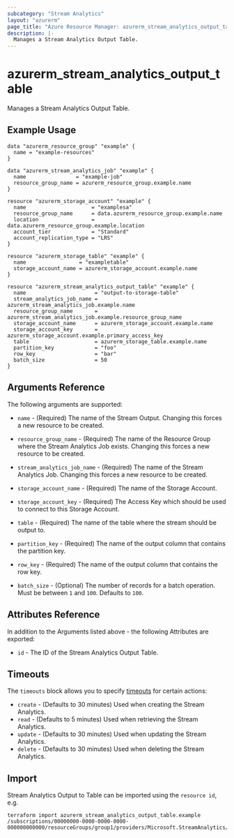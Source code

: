 ```yaml
---
subcategory: "Stream Analytics"
layout: "azurerm"
page_title: "Azure Resource Manager: azurerm_stream_analytics_output_table"
description: |-
  Manages a Stream Analytics Output Table.
---
```


# azurerm_stream_analytics_output_table

Manages a Stream Analytics Output Table.

## Example Usage

```hcl
data "azurerm_resource_group" "example" {
  name = "example-resources"
}

data "azurerm_stream_analytics_job" "example" {
  name                = "example-job"
  resource_group_name = azurerm_resource_group.example.name
}

resource "azurerm_storage_account" "example" {
  name                     = "examplesa"
  resource_group_name      = data.azurerm_resource_group.example.name
  location                 = data.azurerm_resource_group.example.location
  account_tier             = "Standard"
  account_replication_type = "LRS"
}

resource "azurerm_storage_table" "example" {
  name                 = "exampletable"
  storage_account_name = azurerm_storage_account.example.name
}

resource "azurerm_stream_analytics_output_table" "example" {
  name                      = "output-to-storage-table"
  stream_analytics_job_name = azurerm_stream_analytics_job.example.name
  resource_group_name       = azurerm_stream_analytics_job.example.resource_group_name
  storage_account_name      = azurerm_storage_account.example.name
  storage_account_key       = azurerm_storage_account.example.primary_access_key
  table                     = azurerm_storage_table.example.name
  partition_key             = "foo"
  row_key                   = "bar"
  batch_size                = 50
}
```

## Arguments Reference

The following arguments are supported:

* `name` - (Required) The name of the Stream Output. Changing this forces a new resource to be created.

* `resource_group_name` - (Required) The name of the Resource Group where the Stream Analytics Job exists. Changing this forces a new resource to be created.

* `stream_analytics_job_name` - (Required) The name of the Stream Analytics Job. Changing this forces a new resource to be created.

* `storage_account_name` - (Required) The name of the Storage Account.

* `storage_account_key` - (Required) The Access Key which should be used to connect to this Storage Account.

* `table` - (Required) The name of the table where the stream should be output to.

* `partition_key` - (Required) The name of the output column that contains the partition key.

* `row_key` - (Required) The name of the output column that contains the row key.

* `batch_size` - (Optional) The number of records for a batch operation. Must be between `1` and `100`. Defaults to `100`.

## Attributes Reference

In addition to the Arguments listed above - the following Attributes are exported: 

* `id` - The ID of the Stream Analytics Output Table.

## Timeouts

The `timeouts` block allows you to specify [timeouts](https://www.terraform.io/docs/configuration/resources.html#timeouts) for certain actions:

* `create` - (Defaults to 30 minutes) Used when creating the Stream Analytics.
* `read` - (Defaults to 5 minutes) Used when retrieving the Stream Analytics.
* `update` - (Defaults to 30 minutes) Used when updating the Stream Analytics.
* `delete` - (Defaults to 30 minutes) Used when deleting the Stream Analytics.

## Import

Stream Analytics Output to Table can be imported using the `resource id`, e.g.

```shell
terraform import azurerm_stream_analytics_output_table.example /subscriptions/00000000-0000-0000-0000-000000000000/resourceGroups/group1/providers/Microsoft.StreamAnalytics/streamingjobs/job1/outputs/output1
```
